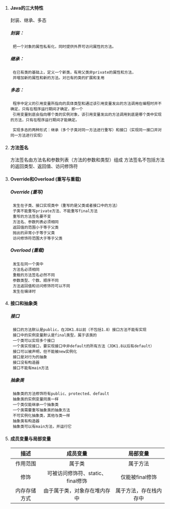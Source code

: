 1. #### Java的三大特性

	封装、继承、多态

	#####	封装：
		把一个对象的属性私有化，同时提供外界可访问属性的方法。

	#####	继承：
		在已有类的基础上，定义一个新类，有用父类非private的属性和方法，
		并增加新的属性和新的方法。对已有的类的扩展和复用

	#####	多态：
		程序中定义的引用变量所指向的具体类型和通过该引用变量发出的方法调用在编程时并不确定，只有在程序运行期间才确定，即一个
		引用变量到底会指向哪个类的实例对象，该引用变量发出的方法调用到底是哪个类中实现的方法，只有在程序运行期间才能确定。

		实现多态的两种形式：继承（多个子类对同一方法进行重写）和接口（实现同一接口并对同一方法进行实现）

2. #### 方法签名
	方法签名由方法名和参数列表（方法的参数和类型）组成
	方法签名不包括方法的返回类型、返回值、访问修饰符

3. #### Override和Overload (重写与重载)
	
	##### Override (重写)
		发生在子类、接口实现类中（重写的是父类或者接口中的方法）
		子类不能重写private方法、不能重写final方法
		重写的方法签名要不变
		方法名、参数列表必须相同
		返回值的范围小于等于父类
		抛出的异常小于等于父类
		访问修饰符范围大于等于父类

	##### Overload (重载)
		发生在同一个类中
		方法名必须相同
		重载的方法签名必然不同
		参数类型、个数、顺序不同
		方法返回值和访问修饰符可以不同
		发生在编译时

4. #### 接口和抽象类
	
	##### 接口
		接口的方法默认是public，在JDK1.8以前（不包括1.8）接口方法不能有实现
		接口中的实例变量默认是final类型，属于该类的
		一个类可以实现多个接口
		一个类实现接口，要实现接口中非default的所有方法（JDK1.8以后有default）
		接口可以被声明，但不能被new实例化
		接口是对行为的抽象
		接口没有构造器
		接口不能有main方法
	
	##### 抽象类
		抽象类的方法修饰符有public、protected、default
		抽象类的实例变量同类一样
		一个类仅能继承一个抽象类
		一个类需要重写抽象类的抽象方法
		不可实例化抽象类，其他与类一样
		抽象类有构造器
		抽象类可以有main方法，并运行它

5. #### 成员变量与局部变量
	|描述|成员变量|局部变量|
	|:-----:| :----: | :-----:|
	|作用范围|属于类|属于方法|
	|修饰|可被访问修饰符、static、final修饰|仅能被final修饰|
	|内存存储方式|由于属于类，对象存在堆内存中|属于方法，存在栈内存中|